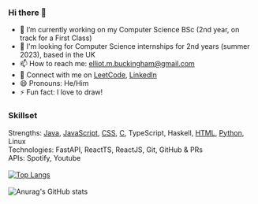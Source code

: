 ### Hi there 👋
- 🔭 I’m currently working on my Computer Science BSc (2nd year, on track for a First Class)
- 👋 I'm looking for Computer Science internships for 2nd years (summer 2023), based in the UK
- 📫 How to reach me: elliot.m.buckingham@gmail.com
- 🔗 Connect with me on [LeetCode](https://leetcode.com/elliotmb/), [LinkedIn](https://www.linkedin.com/in/elliot-buckingham-1a595a19a/)
- 😄 Pronouns: He/Him
- ⚡ Fun fact: I love to draw!
### Skillset
Strengths: [Java](https://github.com/elliot-mb/recursive-gaussian), [JavaScript](https://github.com/elliot-mb/elliot.github.io), [CSS](https://github.com/elliot-mb/elliot-mb.github.io), [C](https://github.com/elliot-mb/hilbert-visualiser), TypeScript, Haskell, [HTML](https://github.com/elliot-mb/custom-visualiser), [Python](https://github.com/elliot-mb/playlist-puller), Linux\
Technologies: FastAPI, ReactTS, ReactJS, Git, GitHub & PRs\
APIs: Spotify, Youtube
\
\
[![Top Langs](https://github-readme-stats.vercel.app/api/top-langs/?username=elliot-mb&layout=compact&exclude_repo=elliot-mb,elliot-mb.github.io,seihou-catalogue,cloud-docs,audio-visualiser)](https://github.com/anuraghazra/github-readme-stats)
\
\
![Anurag's GitHub stats](https://github-readme-stats.vercel.app/api?username=elliot-mb&show_icons=true)






